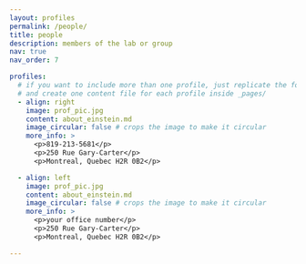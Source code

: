 ```yaml
---
layout: profiles
permalink: /people/
title: people
description: members of the lab or group
nav: true
nav_order: 7

profiles:
  # if you want to include more than one profile, just replicate the following block
  # and create one content file for each profile inside _pages/
  - align: right
    image: prof_pic.jpg
    content: about_einstein.md
    image_circular: false # crops the image to make it circular
    more_info: >
      <p>819-213-5681</p>
      <p>250 Rue Gary-Carter</p>
      <p>Montreal, Quebec H2R 0B2</p>

  - align: left
    image: prof_pic.jpg
    content: about_einstein.md
    image_circular: false # crops the image to make it circular
    more_info: >
      <p>your office number</p>
      <p>250 Rue Gary-Carter</p>
      <p>Montreal, Quebec H2R 0B2</p>

---
```

